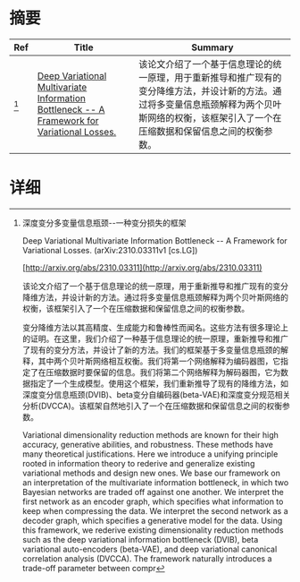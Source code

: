 # 摘要

| Ref | Title | Summary |
| --- | --- | --- |
| [^1] | [Deep Variational Multivariate Information Bottleneck -- A Framework for Variational Losses.](http://arxiv.org/abs/2310.03311) | 该论文介绍了一个基于信息理论的统一原理，用于重新推导和推广现有的变分降维方法，并设计新的方法。通过将多变量信息瓶颈解释为两个贝叶斯网络的权衡，该框架引入了一个在压缩数据和保留信息之间的权衡参数。 |

# 详细

[^1]: 深度变分多变量信息瓶颈--一种变分损失的框架

    Deep Variational Multivariate Information Bottleneck -- A Framework for Variational Losses. (arXiv:2310.03311v1 [cs.LG])

    [http://arxiv.org/abs/2310.03311](http://arxiv.org/abs/2310.03311)

    该论文介绍了一个基于信息理论的统一原理，用于重新推导和推广现有的变分降维方法，并设计新的方法。通过将多变量信息瓶颈解释为两个贝叶斯网络的权衡，该框架引入了一个在压缩数据和保留信息之间的权衡参数。

    

    变分降维方法以其高精度、生成能力和鲁棒性而闻名。这些方法有很多理论上的证明。在这里，我们介绍了一种基于信息理论的统一原理，重新推导和推广了现有的变分方法，并设计了新的方法。我们的框架基于多变量信息瓶颈的解释，其中两个贝叶斯网络相互权衡。我们将第一个网络解释为编码器图，它指定了在压缩数据时要保留的信息。我们将第二个网络解释为解码器图，它为数据指定了一个生成模型。使用这个框架，我们重新推导了现有的降维方法，如深度变分信息瓶颈(DVIB)、beta变分自编码器(beta-VAE)和深度变分规范相关分析(DVCCA)。该框架自然地引入了一个在压缩数据和保留信息之间的权衡参数。

    Variational dimensionality reduction methods are known for their high accuracy, generative abilities, and robustness. These methods have many theoretical justifications. Here we introduce a unifying principle rooted in information theory to rederive and generalize existing variational methods and design new ones. We base our framework on an interpretation of the multivariate information bottleneck, in which two Bayesian networks are traded off against one another. We interpret the first network as an encoder graph, which specifies what information to keep when compressing the data. We interpret the second network as a decoder graph, which specifies a generative model for the data. Using this framework, we rederive existing dimensionality reduction methods such as the deep variational information bottleneck (DVIB), beta variational auto-encoders (beta-VAE), and deep variational canonical correlation analysis (DVCCA). The framework naturally introduces a trade-off parameter between compr
    

